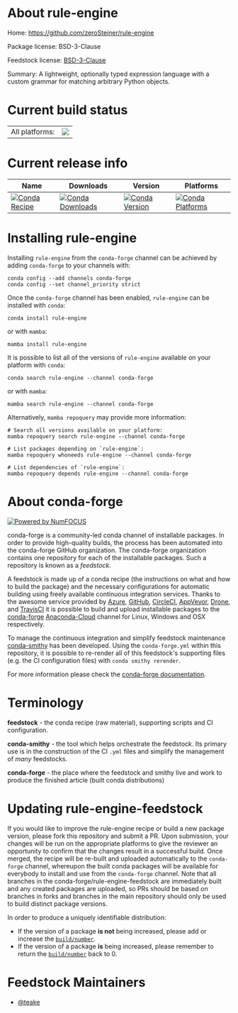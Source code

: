 About rule-engine
=================

Home: https://github.com/zeroSteiner/rule-engine

Package license: BSD-3-Clause

Feedstock license: [BSD-3-Clause](https://github.com/conda-forge/rule-engine-feedstock/blob/main/LICENSE.txt)

Summary: A lightweight, optionally typed expression language with a custom grammar for matching arbitrary Python objects.

Current build status
====================


<table><tr><td>All platforms:</td>
    <td>
      <a href="https://dev.azure.com/conda-forge/feedstock-builds/_build/latest?definitionId=16537&branchName=main">
        <img src="https://dev.azure.com/conda-forge/feedstock-builds/_apis/build/status/rule-engine-feedstock?branchName=main">
      </a>
    </td>
  </tr>
</table>

Current release info
====================

| Name | Downloads | Version | Platforms |
| --- | --- | --- | --- |
| [![Conda Recipe](https://img.shields.io/badge/recipe-rule--engine-green.svg)](https://anaconda.org/conda-forge/rule-engine) | [![Conda Downloads](https://img.shields.io/conda/dn/conda-forge/rule-engine.svg)](https://anaconda.org/conda-forge/rule-engine) | [![Conda Version](https://img.shields.io/conda/vn/conda-forge/rule-engine.svg)](https://anaconda.org/conda-forge/rule-engine) | [![Conda Platforms](https://img.shields.io/conda/pn/conda-forge/rule-engine.svg)](https://anaconda.org/conda-forge/rule-engine) |

Installing rule-engine
======================

Installing `rule-engine` from the `conda-forge` channel can be achieved by adding `conda-forge` to your channels with:

```
conda config --add channels conda-forge
conda config --set channel_priority strict
```

Once the `conda-forge` channel has been enabled, `rule-engine` can be installed with `conda`:

```
conda install rule-engine
```

or with `mamba`:

```
mamba install rule-engine
```

It is possible to list all of the versions of `rule-engine` available on your platform with `conda`:

```
conda search rule-engine --channel conda-forge
```

or with `mamba`:

```
mamba search rule-engine --channel conda-forge
```

Alternatively, `mamba repoquery` may provide more information:

```
# Search all versions available on your platform:
mamba repoquery search rule-engine --channel conda-forge

# List packages depending on `rule-engine`:
mamba repoquery whoneeds rule-engine --channel conda-forge

# List dependencies of `rule-engine`:
mamba repoquery depends rule-engine --channel conda-forge
```


About conda-forge
=================

[![Powered by
NumFOCUS](https://img.shields.io/badge/powered%20by-NumFOCUS-orange.svg?style=flat&colorA=E1523D&colorB=007D8A)](https://numfocus.org)

conda-forge is a community-led conda channel of installable packages.
In order to provide high-quality builds, the process has been automated into the
conda-forge GitHub organization. The conda-forge organization contains one repository
for each of the installable packages. Such a repository is known as a *feedstock*.

A feedstock is made up of a conda recipe (the instructions on what and how to build
the package) and the necessary configurations for automatic building using freely
available continuous integration services. Thanks to the awesome service provided by
[Azure](https://azure.microsoft.com/en-us/services/devops/), [GitHub](https://github.com/),
[CircleCI](https://circleci.com/), [AppVeyor](https://www.appveyor.com/),
[Drone](https://cloud.drone.io/welcome), and [TravisCI](https://travis-ci.com/)
it is possible to build and upload installable packages to the
[conda-forge](https://anaconda.org/conda-forge) [Anaconda-Cloud](https://anaconda.org/)
channel for Linux, Windows and OSX respectively.

To manage the continuous integration and simplify feedstock maintenance
[conda-smithy](https://github.com/conda-forge/conda-smithy) has been developed.
Using the ``conda-forge.yml`` within this repository, it is possible to re-render all of
this feedstock's supporting files (e.g. the CI configuration files) with ``conda smithy rerender``.

For more information please check the [conda-forge documentation](https://conda-forge.org/docs/).

Terminology
===========

**feedstock** - the conda recipe (raw material), supporting scripts and CI configuration.

**conda-smithy** - the tool which helps orchestrate the feedstock.
                   Its primary use is in the construction of the CI ``.yml`` files
                   and simplify the management of *many* feedstocks.

**conda-forge** - the place where the feedstock and smithy live and work to
                  produce the finished article (built conda distributions)


Updating rule-engine-feedstock
==============================

If you would like to improve the rule-engine recipe or build a new
package version, please fork this repository and submit a PR. Upon submission,
your changes will be run on the appropriate platforms to give the reviewer an
opportunity to confirm that the changes result in a successful build. Once
merged, the recipe will be re-built and uploaded automatically to the
`conda-forge` channel, whereupon the built conda packages will be available for
everybody to install and use from the `conda-forge` channel.
Note that all branches in the conda-forge/rule-engine-feedstock are
immediately built and any created packages are uploaded, so PRs should be based
on branches in forks and branches in the main repository should only be used to
build distinct package versions.

In order to produce a uniquely identifiable distribution:
 * If the version of a package **is not** being increased, please add or increase
   the [``build/number``](https://docs.conda.io/projects/conda-build/en/latest/resources/define-metadata.html#build-number-and-string).
 * If the version of a package **is** being increased, please remember to return
   the [``build/number``](https://docs.conda.io/projects/conda-build/en/latest/resources/define-metadata.html#build-number-and-string)
   back to 0.

Feedstock Maintainers
=====================

* [@teake](https://github.com/teake/)

